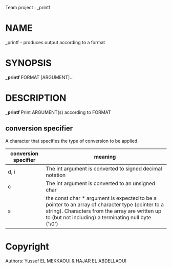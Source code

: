 Team project : _printf

# NAME
_printf - produces output according to a format

# SYNOPSIS
**_printf** FORMAT [ARGUMENT]...

# DESCRIPTION
**_printf** Print ARGUMENT(s) according to FORMAT

## conversion specifier
A character that specifies the type of conversion to be applied.

| conversion specifier | meaning                |
| -------------------- | ---------------------- |
| d, i | The int argument is converted to signed decimal notation |
| c | The int argument is converted to an unsigned char |
| s | the const char * argument is expected to be a pointer to an array of character type (pointer to a string). Characters from the array are written up to (but not including) a terminating null byte ('\0') |



# Copyright
Authors: Yussef EL MEKKAOUI & HAJAR EL ABDELLAOUI
